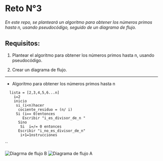 # Reto N°3
###### <p> En este repo, se planteará un algoritmo para obtener los números primos hasta n, usando pseudocódigo, seguido de un diagrama de flujo.

## Requisitos:
1.  Plantear el algoritmo para obtener los números primos hasta n, usando pseudocódigo.

2.  Crear un diagrama de flujo.


------------
- Algoritmo para obtener los números primos hasta n
```pseudocode
  lista = [2,3,4,5,6...n]
	i=2
	inicio
	 si_(i<n)hacer
	  cociente_residuo = (n/ i)
     Si (i== 0)entonces
        Escribir "i_es_divisor_de_n "
      Sino
       Si  i=/= 0 entonces
      Escribir "i_no_es_divisor_de_n"
       i+1=1nstrucciones
```
``

![Diagrma de flujo B](https://github.com/user-attachments/assets/06f74358-e33b-431a-af07-dd50d461c513)
![Diagrama de flujo A](https://github.com/user-attachments/assets/b9a2de0f-864b-4747-9ce8-18bf5f403ae9)


